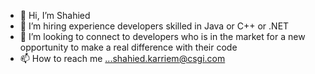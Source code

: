 - 👋 Hi, I’m Shahied
- 👀 I’m hiring experience developers skilled in Java or C++ or .NET
- 💞️ I’m looking to connect to developers who is in the market for a new opportunity to make a real difference with their code
- 📫 How to reach me ...shahied.karriem@csgi.com

<!---
shade55/shade55 is a ✨ special ✨ repository because its `README.md` (this file) appears on your GitHub profile.
You can click the Preview link to take a look at your changes.
--->
